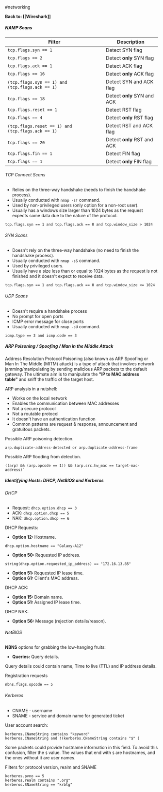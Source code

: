 #networking 

**Back to: [[Wireshark]]**

##### <span class="purple-highlight-light">NAMP Scans</span>

| Filter                                                | Description                 |
| ----------------------------------------------------- | --------------------------- |
| ```tcp.flags.syn == 1```                              | Detect SYN flag             |
| ```tcp.flags == 2```                                  | Detect **only** SYN flag    |
| ```tcp.flags.ack == 1```                              | Detect ACK flag             |
| ```tcp.flags == 16```                                 | Detect **only** ACK flag    |
| ```(tcp.flags.syn == 1) and (tcp.flags.ack == 1)```   | Detect SYN and ACK flag     |
| ```tcp.flags == 18```                                 | Detect **only** SYN and ACK |
| ```tcp.flags.reset == 1```                            | Detect RST flag             |
| ```tcp.flags == 4```                                  | Detect **only** RST flag    |
| ```(tcp.flags.reset == 1) and (tcp.flags.ack == 1)``` | Detect RST and ACK flag     |
| ```tcp.flags == 20```                                 | Detect **only** RST and ACK |
| ```tcp.flags.fin == 1```                              | Detect FIN flag             |
| ```tcp.flags == 1```                                  | Detect **only** FIN flag    |

###### <span class="blue-highlight-light">TCP Connect Scans</span>

- Relies on the three-way handshake (needs to finish the handshake process).
- Usually conducted with `nmap -sT` command.
- Used by non-privileged users (only option for a non-root user).
- Usually has a windows size larger than 1024 bytes as the request expects some data due to the nature of the protocol.

```
tcp.flags.syn == 1 and tcp.flags.ack == 0 and tcp.window_size > 1024
```

###### <span class="blue-highlight-light">SYN Scans</span>

- Doesn't rely on the three-way handshake (no need to finish the handshake process).
- Usually conducted with `nmap -sS` command.
- Used by privileged users.
- Usually have a size less than or equal to 1024 bytes as the request is not finished and it doesn't expect to receive data.

```
tcp.flags.syn == 1 and tcp.flags.ack == 0 and tcp.window_size <= 1024
```

###### <span class="blue-highlight-light">UDP Scans</span>

- Doesn't require a handshake process
- No prompt for open ports
- ICMP error message for close ports
- Usually conducted with `nmap -sU` command.

```
icmp.type == 3 and icmp.code == 3
```

##### <span class="purple-highlight-light">ARP Poisoning / Spoofing / Man in the Middle Attack</span>

Address Resolution Protocol Poisoning (also known as ARP Spoofing or Man In The Middle (MITM) attack) is a type of attack that involves network jamming/manipulating by sending malicious ARP packets to the default gateway. The ultimate aim is to manipulate the **"IP to MAC address table"** and sniff the traffic of the target host.

ARP analysis in a nutshell:
- Works on the local network
- Enables the communication between MAC addresses
- Not a secure protocol
- Not a routable protocol
- It doesn't have an authentication function
- Common patterns are request & response, announcement and gratuitous packets.

Possible ARP poisoning detection.
```
arp.duplicate-address-detected or arp.duplicate-address-frame
```

Possible ARP flooding from detection.
```
((arp) && (arp.opcode == 1)) && (arp.src.hw_mac == target-mac-address)`
```

##### <span class="purple-highlight-light">Identifying Hosts: DHCP, NetBIOS and Kerberos</span>

###### <span class="blue-highlight-light">DHCP</span>

- Request: `dhcp.option.dhcp == 3`
- ACK: `dhcp.option.dhcp == 5`
- NAK: `dhcp.option.dhcp == 6`

DHCP Requests:
- **Option 12:** Hostname.
```
dhcp.option.hostname == "Galaxy-A12"
```
- **Option 50:** Requested IP address.
```
string(dhcp.option.requested_ip_address) == "172.16.13.85"
```
- **Option 51:** Requested IP lease time.
- **Option 61:** Client's MAC address.

DHCP ACK:
- **Option 15:** Domain name.
- **Option 51:** Assigned IP lease time.

DHCP NAK:
- **Option 56:** Message (rejection details/reason).

###### <span class="blue-highlight-light">NetBIOS</span>

**NBNS** options for grabbing the low-hanging fruits:
- **Queries:** Query details.

Query details could contain name, Time to live (TTL) and IP address details.

Registration requests
```
nbns.flags.opcode == 5
```

###### <span class="blue-highlight-light">Kerberos</span>

* CNAME - username
* SNAME - service and domain name for generated ticket

User account search:
```
kerberos.CNameString contains "keyword"
kerberos.CNameString and !(kerberos.CNameString contains "$" )
```

Some packets could provide hostname information in this field. To avoid this confusion, filter the `$` value. The values that end with `$` are hostnames, and the ones without it are user names.

Filters for protocol version, realm and SNAME
```
kerberos.pvno == 5
kerberos.realm contains ".org"
kerberos.SNameString == "krbtg"
```
